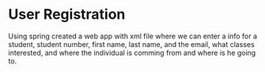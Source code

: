 # User Registration
Using spring  created a web app with xml file where we can enter a info for a student, student number, first name, last name, and the email, what classes interested, and where the individual is comming from and where is he going to.
